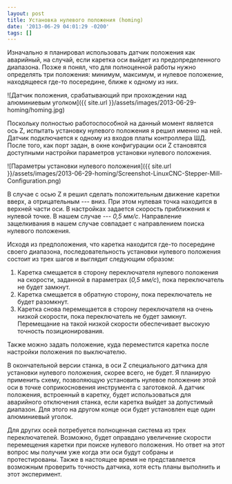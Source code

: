 ```yaml
---
layout: post
title: Установка нулевого положения (homing)
date: '2013-06-29 04:01:29 -0200'
tags: []
---
```

Изначально я планировал использовать датчик положения как аварийный, на случай, если каретка оси выйдет из предопределенного диапазона. Позже я понял, что для полноценной работы нужно определять три положения: минимум, максимум, и нулевое положение, находящееся где-то посередине, ближе к одному из них.

![Датчик положения, срабатывающий при прохождении над алюминиевым уголком]({{ site.url }}/assets/images/2013-06-29-homing/homing.jpg)

Поскольку полностью работоспособной на данный момент является ось Z, испытать установку нулевого положения я решил именно на ней. Датчик подключается к одному из входов платы контроллера ШД. После того, как порт задан, в окне конфигурации оси Z становятся доступными настройки параметров установки нулевого положения.

![Параметры установки нулевого положения]({{ site.url }}/assets/images/2013-06-29-homing/Screenshot-LinuxCNC-Stepper-Mill-Configuration.png)

В случае с осью Z я решил сделать положительным движение каретки вверх, а отрицательным --- вниз. При этом нулевая точка находится в верхней части оси. В настройках задается скорость приближения к нулевой точке. В нашем случае --- *0,5 мм/с*. Направление защелкивания в нашем случае совпадает с направлением поиска нулевого положения.

Исходя из предположения, что каретка находится где-то посередине своего диапазона, последовательность установки нулевого положения состоит из трех шагов и выглядит следующим образом:

1. Каретка смещается в сторону переключателя нулевого положения на скорости, заданной в параметрах (*0,5 мм/с*), пока переключатель не будет замкнут.
2. Каретка смещается в обратную сторону, пока переключатель не будет разомкнут.
3. Каретка снова перемещается в сторону переключателя на очень низкой скорости, пока переключатель не будет замкнут. Перемещание на такой низкой скорости обеспечивает высокую точность позиционирования.

Также можно задать положение, куда переместится каретка после настройки положения по выключателю.

В окончательной версии станка, в оси Z специального датчика для установки нулевого положения, скорее всего, не будет. Я планирую применить схему, позволяющую установить нулевое положение этой оси в точке соприкосновения инструмента с заготовкой. А датчик положения, встроенный в каретку, будет использоваться для аварийного отключения станка, если каретка выйдет за допустимый диапазон. Для этого на другом конце оси будет установлен еще один алюминиевый уголок.

Для других осей потребуется полноценная система из трех переключателей. Возможно, будет оправдано увеличение скорости перемещения каретки при поиске нулевого положения. Но ответ на этот вопрос мы получим уже когда эти оси будут собраны и протестированы. Также в настоящее время не представляется возможным проверить точность датчика, хотя есть планы выполнить и этот эксперимент.